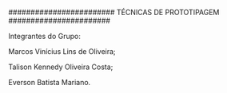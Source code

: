 ########################
TÉCNICAS DE PROTOTIPAGEM
#######################

Integrantes do Grupo:

Marcos Vinícius Lins de Oliveira;

Talison Kennedy Oliveira Costa;

Everson Batista Mariano.
